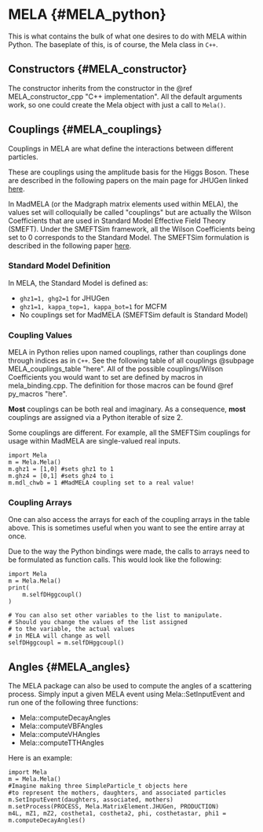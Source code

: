 # MELA {#MELA_python}

This is what contains the bulk of what one desires to do with MELA within Python. The baseplate of this, is of course, the Mela class in `C++`.

## Constructors {#MELA_constructor}

The constructor inherits from the constructor in the @ref MELA_constructor_cpp "C++ implementation". 
All the default arguments work,
so one could create the Mela object with just a call to `Mela()`.

## Couplings {#MELA_couplings}

Couplings in MELA are what define the interactions between
different particles.

These are couplings using the amplitude basis for the Higgs Boson.
These are described in the following papers on the
main page for JHUGen linked [here](https://spin.pha.jhu.edu/).

In MadMELA (or the Madgraph matrix elements used within MELA),
the values set will colloquially be called "couplings" but are
actually the Wilson Coefficients that are used in Standard
Model Effective Field Theory (SMEFT). Under the
SMEFTSim framework, all the Wilson Coefficients being set to
0 corresponds to the Standard Model. The SMEFTSim
formulation is described in the following paper
[here](https://arxiv.org/abs/2012.11343).

### Standard Model Definition

In MELA, the Standard Model is defined as:

* `ghz1=1, ghg2=1` for JHUGen
* `ghz1=1, kappa_top=1, kappa_bot=1` for MCFM
* No couplings set for MadMELA (SMEFTSim default is Standard Model)

### Coupling Values

MELA in Python relies upon named couplings, rather than couplings
done through indices as in `C++`. See the following
table of all couplings @subpage MELA_couplings_table "here".
All of the possible couplings/Wilson Coefficients
you would want to set are defined by macros in mela_binding.cpp.
The definition for those macros can be found @ref py_macros "here".

**Most** couplings can be both real and imaginary. As a consequence,
**most** couplings are assigned via a Python iterable of size 2.

Some couplings are different. For example, all the
SMEFTSim couplings for usage within MadMELA are
single-valued real inputs.

~~~~~~~~~~~~~{.py}
import Mela
m = Mela.Mela()
m.ghz1 = [1,0] #sets ghz1 to 1
m.ghz4 = [0,1] #sets ghz4 to i
m.mdl_chwb = 1 #MadMELA coupling set to a real value!
~~~~~~~~~~~~~

### Coupling Arrays

One can also access the arrays for each of the coupling arrays
in the table above. This is sometimes useful
when you want to see the entire array at once.

Due to the way the Python bindings were made,
the calls to arrays need to be formulated as
function calls. This would look like the following:

~~~~~~~~~~~~~{.py}
import Mela
m = Mela.Mela()
print(
    m.selfDHggcoupl()
)

# You can also set other variables to the list to manipulate.
# Should you change the values of the list assigned
# to the variable, the actual values
# in MELA will change as well
selfDHggcoupl = m.selfDHggcoupl()
~~~~~~~~~~~~~

## Angles {#MELA_angles}

The MELA package can also be used to compute the angles of
a scattering process. Simply input a given MELA event
using Mela::SetInputEvent and run one of the following
three functions:

* Mela::computeDecayAngles
* Mela::computeVBFAngles
* Mela::computeVHAngles
* Mela::computeTTHAngles

Here is an example:

~~~~~~~~~~~~~{.py}
import Mela
m = Mela.Mela()
#Imagine making three SimpleParticle_t objects here
#to represent the mothers, daughters, and associated particles
m.SetInputEvent(daughters, associated, mothers)
m.setProcess(PROCESS, Mela.MatrixElement.JHUGen, PRODUCTION)
m4L, mZ1, mZ2, costheta1, costheta2, phi, costhetastar, phi1 = m.computeDecayAngles()
~~~~~~~~~~~~~
